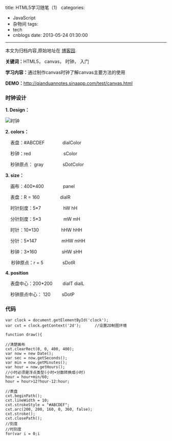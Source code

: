 title: HTML5学习随笔（1）
categories:
  - JavaScript
  - 杂物间
tags:
  - tech
  - cnblogs
date: 2013-05-24 01:30:00
---

<div class="history-article">本文为归档内容,原始地址在 <a href="http://www.cnblogs.com/hustskyking/archive/2013/05/24/canvas-clock.html" target="_blank">博客园</a>.</div>

<p><strong>关键词：</strong>HTML5， canvas， 时钟， 入门</p>
<p><strong>学习内容：</strong>通过制作canvas时钟了解canvas主要方法的使用</p>
<p><strong>DEMO：</strong><a href="http://qianduannotes.sinaapp.com/test/canvas.html" target="_blank">http://qianduannotes.sinaapp.com/test/canvas.html</a></p>


<h3>时钟设计</h3>
<p><strong>1. Design：</strong></p>
<p><img title="时钟" src="http://images.cnblogs.com/cnblogs_com/hustskyking/464217/o_%e6%97%b6%e9%92%9f.png" alt="时钟"></p>
<p><strong>2. colors：</strong></p>
<p>&nbsp; &nbsp; 表盘：<span>#ABCDEF</span>　　　　dialColor</p>
<p>&nbsp; &nbsp; 秒钟：<span>red</span>　　　　　　　 sColor</p>
<p>&nbsp; &nbsp; 秒钟原点： <span>gray</span>　　　　 sDotColor</p>
<p><strong>3. size：</strong></p>
<p>&nbsp; &nbsp; 画布：400*400　　　　 panel</p>
<p>&nbsp; &nbsp; 表盘：R = 160　　　　 &nbsp;dialR</p>
<p>&nbsp; &nbsp; 时针刻度：5*7　　　　　hW hH</p>
<p>&nbsp; &nbsp; 分针刻度：5*3　　　　　mW mH</p>
<p>&nbsp; &nbsp; 时针：10*130　　　　　hHW hHH</p>
<p>&nbsp; &nbsp; 分针：5*147　　　　　 &nbsp;mHW mHH</p>
<p>&nbsp; &nbsp; 秒钟：3*160　　　　　 &nbsp;sHW sHH</p>
<p>　 秒钟原点：r = 5　　　　 sDotR</p>
<p><strong>4. position</strong></p>
<p>&nbsp; &nbsp; 表盘中心：200*200　　 dialT dialL</p>
<p>&nbsp; &nbsp; 秒钟原点中心： 120　　 &nbsp;sDotP</p>


<h3>代码</h3>

```
var clock = document.getElementById('clock');
var cxt = clock.getContext('2d');      //设置2D制图环境

function draw(){

//清楚画布
cxt.clearRect(0, 0, 400, 400);
var now = new Date();
var sec = now.getSeconds();
var min = now.getMinutes();
var hour = now.getHours();
//小时必须是浮点类型(小时+分数转换成小时)
hour = hour+min/60;
hour = hour>12?hour-12:hour;

//表盘
cxt.beginPath();
cxt.lineWidth = 10;
cxt.strokeStyle = "#ABCDEF";
cxt.arc(200, 200, 160, 0, 360, false);
cxt.stroke();
cxt.closePath();
//刻度
//时刻度
for(var i = 0;i


